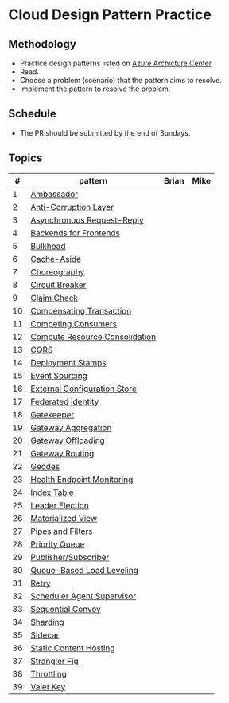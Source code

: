# Cloud Design Pattern Practice

## Methodology

- Practice design patterns listed on [Azure Archicture Center](https://learn.microsoft.com/en-us/azure/architecture/patterns/).
- Read.
- Choose a problem (scenario) that the pattern aims to resolve.
- Implement the pattern to resolve the problem.

## Schedule

- The PR should be submitted by the end of Sundays.

## Topics

| #   | pattern                                                                                                                        | Brian | Mike |
| --- | ------------------------------------------------------------------------------------------------------------------------------ | ----- | ---- |
| 1   | [Ambassador](https://learn.microsoft.com/en-us/azure/architecture/patterns/ambassador)                                         |       |      |
| 2   | [Anti-Corruption Layer](https://learn.microsoft.com/en-us/azure/architecture/patterns/anti-corruption-layer)                   |       |      |
| 3   | [Asynchronous Request-Reply](https://learn.microsoft.com/en-us/azure/architecture/patterns/async-request-reply)                |       |      |
| 4   | [Backends for Frontends](https://learn.microsoft.com/en-us/azure/architecture/patterns/backends-for-frontends)                 |       |      |
| 5   | [Bulkhead](https://learn.microsoft.com/en-us/azure/architecture/patterns/bulkhead)                                             |       |      |
| 6   | [Cache-Aside](https://learn.microsoft.com/en-us/azure/architecture/patterns/cache-aside)                                       |       |      |
| 7   | [Choreography](https://learn.microsoft.com/en-us/azure/architecture/patterns/choreography)                                     |       |      |
| 8   | [Circuit Breaker](https://learn.microsoft.com/en-us/azure/architecture/patterns/circuit-breaker)                               |       |      |
| 9   | [Claim Check](https://learn.microsoft.com/en-us/azure/architecture/patterns/claim-check)                                       |       |      |
| 10  | [Compensating Transaction](https://learn.microsoft.com/en-us/azure/architecture/patterns/compensating-transaction)             |       |      |
| 11  | [Competing Consumers](https://learn.microsoft.com/en-us/azure/architecture/patterns/competing-consumers)                       |       |      |
| 12  | [Compute Resource Consolidation](https://learn.microsoft.com/en-us/azure/architecture/patterns/compute-resource-consolidation) |       |      |
| 13  | [CQRS](https://learn.microsoft.com/en-us/azure/architecture/patterns/cqrs)                                                     |       |      |
| 14  | [Deployment Stamps](https://learn.microsoft.com/en-us/azure/architecture/patterns/deployment-stamp)                            |       |      |
| 15  | [Event Sourcing](https://learn.microsoft.com/en-us/azure/architecture/patterns/event-sourcing)                                 |       |      |
| 16  | [External Configuration Store](https://learn.microsoft.com/en-us/azure/architecture/patterns/external-configuration-store)     |       |      |
| 17  | [Federated Identity](https://learn.microsoft.com/en-us/azure/architecture/patterns/federated-identity)                         |       |      |
| 18  | [Gatekeeper](https://learn.microsoft.com/en-us/azure/architecture/patterns/gatekeeper)                                         |       |      |
| 19  | [Gateway Aggregation](https://learn.microsoft.com/en-us/azure/architecture/patterns/gateway-aggregation)                       |       |      |
| 20  | [Gateway Offloading](https://learn.microsoft.com/en-us/azure/architecture/patterns/gateway-offloading)                         |       |      |
| 21  | [Gateway Routing](https://learn.microsoft.com/en-us/azure/architecture/patterns/gateway-routing)                               |       |      |
| 22  | [Geodes](https://learn.microsoft.com/en-us/azure/architecture/patterns/geodes)                                                 |       |      |
| 23  | [Health Endpoint Monitoring](https://learn.microsoft.com/en-us/azure/architecture/patterns/health-endpoint-monitoring)         |       |      |
| 24  | [Index Table](https://learn.microsoft.com/en-us/azure/architecture/patterns/index-table)                                       |       |      |
| 25  | [Leader Election](https://learn.microsoft.com/en-us/azure/architecture/patterns/leader-election)                               |       |      |
| 26  | [Materialized View](https://learn.microsoft.com/en-us/azure/architecture/patterns/materialized-view)                           |       |      |
| 27  | [Pipes and Filters](https://learn.microsoft.com/en-us/azure/architecture/patterns/pipes-and-filters)                           |       |      |
| 28  | [Priority Queue](https://learn.microsoft.com/en-us/azure/architecture/patterns/priority-queue)                                 |       |      |
| 29  | [Publisher/Subscriber](https://learn.microsoft.com/en-us/azure/architecture/patterns/publisher-subscriber)                     |       |      |
| 30  | [Queue-Based Load Leveling](https://learn.microsoft.com/en-us/azure/architecture/patterns/queue-based-load-leveling)           |       |      |
| 31  | [Retry](https://learn.microsoft.com/en-us/azure/architecture/patterns/retry)                                                   |       |      |
| 32  | [Scheduler Agent Supervisor](https://learn.microsoft.com/en-us/azure/architecture/patterns/scheduler-agent-supervisor)         |       |      |
| 33  | [Sequential Convoy](https://learn.microsoft.com/en-us/azure/architecture/patterns/sequential-convoy)                           |       |      |
| 34  | [Sharding](https://learn.microsoft.com/en-us/azure/architecture/patterns/sharding)                                             |       |      |
| 35  | [Sidecar](https://learn.microsoft.com/en-us/azure/architecture/patterns/sidecar)                                               |       |      |
| 36  | [Static Content Hosting](https://learn.microsoft.com/en-us/azure/architecture/patterns/static-content-hosting)                 |       |      |
| 37  | [Strangler Fig](https://learn.microsoft.com/en-us/azure/architecture/patterns/strangler-fig)                                   |       |      |
| 38  | [Throttling](https://learn.microsoft.com/en-us/azure/architecture/patterns/throttling)                                         |       |      |
| 39  | [Valet Key](https://learn.microsoft.com/en-us/azure/architecture/patterns/valet-key)                                           |       |      |
